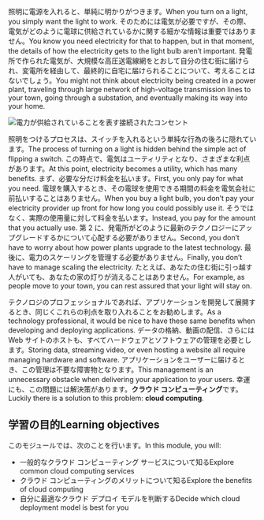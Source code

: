 <span data-ttu-id="de193-101">照明に電源を入れると、単純に明かりがつきます。</span><span class="sxs-lookup"><span data-stu-id="de193-101">When you turn on a light, you simply want the light to work.</span></span> <span data-ttu-id="de193-102">そのためには電気が必要ですが、その際、電気がどのように電球に供給されているかに関する細かな情報は重要ではありません。</span><span class="sxs-lookup"><span data-stu-id="de193-102">You know you need electricity for that to happen, but in that moment, the details of how the electricity gets to the light bulb aren’t important.</span></span> <span data-ttu-id="de193-103">発電所で作られた電気が、大規模な高圧送電線網をとおして自分の住む街に届けられ、変電所を経由して、最終的に自宅に届けられることについて、考えることはないでしょう。</span><span class="sxs-lookup"><span data-stu-id="de193-103">You might not think about electricity being created in a power plant, traveling through large network of high-voltage transmission lines to your town, going through a substation, and eventually making its way into your home.</span></span>

![電力が供給されていることを表す接続されたコンセント](../media/1-heading.png)

<span data-ttu-id="de193-105">照明をつけるプロセスは、スイッチを入れるという単純な行為の後ろに隠れています。</span><span class="sxs-lookup"><span data-stu-id="de193-105">The process of turning on a light is hidden behind the simple act of flipping a switch.</span></span> <span data-ttu-id="de193-106">この時点で、電気はユーティリティとなり、さまざまな利点があります。</span><span class="sxs-lookup"><span data-stu-id="de193-106">At this point, electricity becomes a utility, which has many benefits.</span></span> <span data-ttu-id="de193-107">まず、必要な分だけ料金を払います。</span><span class="sxs-lookup"><span data-stu-id="de193-107">First, you only pay for what you need.</span></span> <span data-ttu-id="de193-108">電球を購入するとき、その電球を使用できる期間の料金を電気会社に前払いすることはありません。</span><span class="sxs-lookup"><span data-stu-id="de193-108">When you buy a light bulb, you don’t pay your electricity provider up front for how long you could possibly use it.</span></span> <span data-ttu-id="de193-109">そうではなく、実際の使用量に対して料金を払います。</span><span class="sxs-lookup"><span data-stu-id="de193-109">Instead, you pay for the amount that you actually use.</span></span> <span data-ttu-id="de193-110">第 2 に、発電所がどのように最新のテクノロジーにアップグレードするかについて心配する必要がありません。</span><span class="sxs-lookup"><span data-stu-id="de193-110">Second, you don’t have to worry about how power plants upgrade to the latest technology.</span></span> <span data-ttu-id="de193-111">最後に、電力のスケーリングを管理する必要がありません。</span><span class="sxs-lookup"><span data-stu-id="de193-111">Finally, you don’t have to manage scaling the electricity.</span></span> <span data-ttu-id="de193-112">たとえば、あなたの住む街に引っ越す人がいても、あなたの家の灯りが消えることはありません。</span><span class="sxs-lookup"><span data-stu-id="de193-112">For example, as people move to your town, you can rest assured that your light will stay on.</span></span>

<span data-ttu-id="de193-113">テクノロジのプロフェッショナルであれば、アプリケーションを開発して展開するとき、同じくこれらの利点を取り入れることをお勧めします。</span><span class="sxs-lookup"><span data-stu-id="de193-113">As a technology professional, it would be nice to have these same benefits when developing and deploying applications.</span></span> <span data-ttu-id="de193-114">データの格納、動画の配信、さらには Web サイトのホストも、すべてハードウェアとソフトウェアの管理を必要とします。</span><span class="sxs-lookup"><span data-stu-id="de193-114">Storing data, streaming video, or even hosting a website all require managing hardware and software.</span></span> <span data-ttu-id="de193-115">アプリケーションをユーザーに届けるとき、この管理は不要な障害物となります。</span><span class="sxs-lookup"><span data-stu-id="de193-115">This management is an unnecessary obstacle when delivering your application to your users.</span></span> <span data-ttu-id="de193-116">幸運にも、この問題には解決策があります。**クラウド コンピューティング**です。</span><span class="sxs-lookup"><span data-stu-id="de193-116">Luckily there is a solution to this problem: **cloud computing**.</span></span>

## <a name="learning-objectives"></a><span data-ttu-id="de193-117">学習の目的</span><span class="sxs-lookup"><span data-stu-id="de193-117">Learning objectives</span></span>

<span data-ttu-id="de193-118">このモジュールでは、次のことを行います。</span><span class="sxs-lookup"><span data-stu-id="de193-118">In this module, you will:</span></span>

- <span data-ttu-id="de193-119">一般的なクラウド コンピューティング サービスについて知る</span><span class="sxs-lookup"><span data-stu-id="de193-119">Explore common cloud computing services</span></span>
- <span data-ttu-id="de193-120">クラウド コンピューティングのメリットについて知る</span><span class="sxs-lookup"><span data-stu-id="de193-120">Explore the benefits of cloud computing</span></span>
- <span data-ttu-id="de193-121">自分に最適なクラウド デプロイ モデルを判断する</span><span class="sxs-lookup"><span data-stu-id="de193-121">Decide which cloud deployment model is best for you</span></span>
